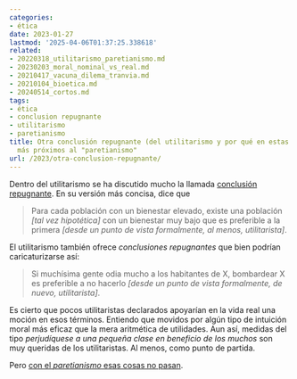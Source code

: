 ```yaml
---
categories:
- ética
date: 2023-01-27
lastmod: '2025-04-06T01:37:25.338618'
related:
- 20220318_utilitarismo_paretianismo.md
- 20230203_moral_nominal_vs_real.md
- 20210417_vacuna_dilema_tranvia.md
- 20210104_bioetica.md
- 20240514_cortos.md
tags:
- ética
- conclusion repugnante
- utilitarismo
- paretianismo
title: Otra conclusión repugnante (del utilitarismo y por qué en estas páginas estamos
  más próximos al "paretianismo"
url: /2023/otra-conclusion-repugnante/
---
```


Dentro del utilitarismo se ha discutido mucho la llamada
[conclusión repugnante](https://en.wikipedia.org/wiki/Mere_addition_paradox).
En su versión más concisa, dice que

> Para cada población con un bienestar elevado, existe una población _[tal vez hipotética]_ con un bienestar muy bajo que es preferible a la primera _[desde un punto de vista formalmente, al menos, utilitarista]_.

El utilitarismo también ofrece _conclusiones repugnantes_ que bien podrían caricaturizarse así:

> Si muchísima gente odia mucho a los habitantes de X, bombardear X es preferible a no hacerlo _[desde un punto de vista formalmente, de nuevo, utilitarista]_.

Es cierto que pocos utilitaristas declarados apoyarían en la vida real una moción en esos términos. Entiendo que movidos por algún tipo de intuición moral más eficaz que la mera aritmética de utilidades. Aun así, medidas del tipo _perjudíquese a una pequeña clase en beneficio de los muchos_ son muy queridas de los utilitaristas. Al menos, como punto de partida.

Pero [con el _paretianismo_ esas cosas no pasan](/2022/utilitarismo-paretianismo/).
